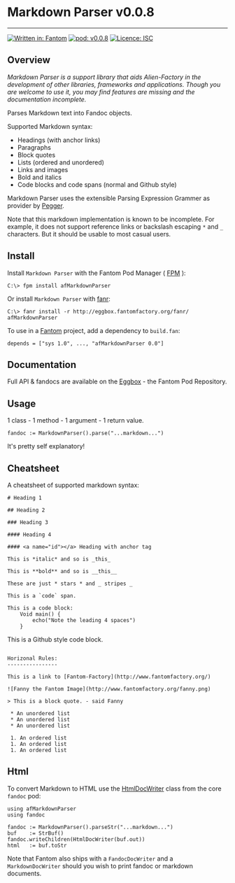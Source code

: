 # Markdown Parser v0.0.8
---

[![Written in: Fantom](http://img.shields.io/badge/written%20in-Fantom-lightgray.svg)](http://fantom-lang.org/)
[![pod: v0.0.8](http://img.shields.io/badge/pod-v0.0.8-yellow.svg)](http://eggbox.fantomfactory.org/pods/afMarkdownParser)
[![Licence: ISC](http://img.shields.io/badge/licence-ISC-blue.svg)](https://choosealicense.com/licenses/isc/)

## Overview

*Markdown Parser is a support library that aids Alien-Factory in the development of other libraries, frameworks and applications. Though you are welcome to use it, you may find features are missing and the documentation incomplete.*

Parses Markdown text into Fandoc objects.

Supported Markdown syntax:

- Headings (with anchor links)
- Paragraphs
- Block quotes
- Lists (ordered and unordered)
- Links and images
- Bold and italics
- Code blocks and code spans (normal and Github style)

Markdown Parser uses the extensible Parsing Expression Grammer as provider by [Pegger](http://eggbox.fantomfactory.org/pods/afPegger).

Note that this markdown implementation is known to be incomplete. For example, it does not support reference links or backslash escaping `*` and `_` characters. But it should be usable to most casual users.

## Install

Install `Markdown Parser` with the Fantom Pod Manager ( [FPM](http://eggbox.fantomfactory.org/pods/afFpm) ):

    C:\> fpm install afMarkdownParser

Or install `Markdown Parser` with [fanr](http://fantom.org/doc/docFanr/Tool.html#install):

    C:\> fanr install -r http://eggbox.fantomfactory.org/fanr/ afMarkdownParser

To use in a [Fantom](http://fantom-lang.org/) project, add a dependency to `build.fan`:

    depends = ["sys 1.0", ..., "afMarkdownParser 0.0"]

## Documentation

Full API & fandocs are available on the [Eggbox](http://eggbox.fantomfactory.org/pods/afMarkdownParser/) - the Fantom Pod Repository.

## Usage

1 class - 1 method - 1 argument - 1 return value.

    fandoc := MarkdownParser().parse("...markdown...")

It's pretty self explanatory!

## Cheatsheet

A cheatsheet of supported markdown syntax:

```
# Heading 1

## Heading 2

### Heading 3

#### Heading 4

#### <a name="id"></a> Heading with anchor tag

This is *italic* and so is _this_

This is **bold** and so is __this__

These are just * stars * and _ stripes _

This is a `code` span.

This is a code block:
    Void main() {
        echo("Note the leading 4 spaces")
    }

```
This is a Github style code block.
```

Horizonal Rules:
----------------

This is a link to [Fantom-Factory](http://www.fantomfactory.org/)

![Fanny the Fantom Image](http://www.fantomfactory.org/fanny.png)

> This is a block quote. - said Fanny

 * An unordered list
 * An unordered list
 * An unordered list

 1. An ordered list
 1. An ordered list
 1. An ordered list
```

## Html

To convert Markdown to HTML use the [HtmlDocWriter](http://fantom.org/doc/fandoc/HtmlDocWriter.html) class from the core `fandoc` pod:

```
using afMarkdownParser
using fandoc

fandoc := MarkdownParser().parseStr("...markdown...")
buf    := StrBuf()
fandoc.writeChildren(HtmlDocWriter(buf.out))
html   := buf.toStr
```

Note that Fantom also ships with a `FandocDocWriter` and a `MarkdownDocWriter` should you wish to print fandoc or markdown documents.

